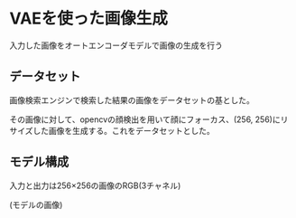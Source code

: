 VAEを使った画像生成
=
入力した画像をオートエンコーダモデルで画像の生成を行う

データセット
-
画像検索エンジンで検索した結果の画像をデータセットの基とした。

その画像に対して、opencvの顔検出を用いて顔にフォーカス、(256, 256)にリサイズした画像を生成する。これをデータセットとした。

モデル構成
-
入力と出力は256×256の画像のRGB(3チャネル)

(モデルの画像)

